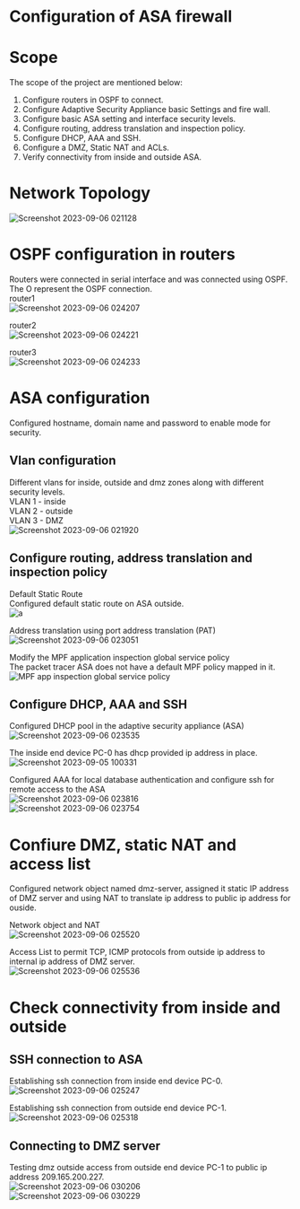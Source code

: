 # Configuration of ASA firewall
# Scope
The scope of the project are mentioned below:<br>
1. Configure routers in OSPF to connect.<br>
2. Configure Adaptive Security Appliance basic Settings and fire wall.<br>
3. Configure basic ASA setting and interface security levels.<br>
4. Configure routing, address translation and inspection policy.<br>
5. Configure DHCP, AAA and SSH.<br>
6. Configure a DMZ, Static NAT and ACLs.<br>
7. Verify connectivity from inside and outside ASA.<br>

# Network Topology
![Screenshot 2023-09-06 021128](https://github.com/Kendra0004/CiscoNetwork_Lab/assets/142570738/1bd32ffa-7a06-4a9e-bc27-cea7b103892c)

# OSPF configuration in routers
Routers were connected in serial interface and was connected using OSPF.<br>
The O represent the OSPF connection.<br>
router1<br>
![Screenshot 2023-09-06 024207](https://github.com/Kendra0004/CiscoNetwork_Lab/assets/142570738/dc0d426d-08a8-4b50-800a-3fff0deff274)<br>

router2<br>
![Screenshot 2023-09-06 024221](https://github.com/Kendra0004/CiscoNetwork_Lab/assets/142570738/f25b5ae1-3ed6-44f5-8146-32fb4c50f864)<br>

router3<br>
![Screenshot 2023-09-06 024233](https://github.com/Kendra0004/CiscoNetwork_Lab/assets/142570738/7dff64cc-f56f-42fe-b07e-3944ca8ed4da)<br>

# ASA configuration
Configured hostname, domain name and password to enable mode for security.

## Vlan configuration
Different vlans for inside, outside and dmz zones along with different security levels.<br>
VLAN 1 - inside<br>
VLAN 2 - outside<br>
VLAN 3 - DMZ<br>
![Screenshot 2023-09-06 021920](https://github.com/Kendra0004/CiscoNetwork_Lab/assets/142570738/2a63ec9b-bb2c-4c0d-bf82-6a9396c2f17b)<br>

## Configure routing, address translation and inspection policy
Default Static Route<br>
Configured default static route on ASA outside.<br>
![a](https://github.com/Kendra0004/CiscoNetwork_Lab/assets/142570738/95bd15d5-bcee-4a48-8b18-828bf4279460)<br>

Address translation using port address translation (PAT)<br>
![Screenshot 2023-09-06 023051](https://github.com/Kendra0004/CiscoNetwork_Lab/assets/142570738/f463f34e-cded-4a35-851d-2c0ae6556c24)<br>

Modify the MPF application inspection global service policy<br> 
The packet tracer ASA does not have a default MPF policy mapped in it.<br>
![MPF app inspection global service policy](https://github.com/Kendra0004/CiscoNetwork_Lab/assets/142570738/2884866a-8c91-4a5e-ba24-9c947a1b8d9b)

## Configure DHCP, AAA and SSH
Configured DHCP pool in the adaptive security appliance (ASA)<br>
![Screenshot 2023-09-06 023535](https://github.com/Kendra0004/CiscoNetwork_Lab/assets/142570738/0b42ce48-be28-457c-9ea6-f8bf86ca0f72)<br>

The inside end device PC-0 has dhcp provided ip address in place.<br>
![Screenshot 2023-09-05 100331](https://github.com/Kendra0004/CiscoNetwork_Lab/assets/142570738/abcddcf9-caec-4737-801e-8776a566bfad)<br>

Configured AAA for local database authentication and configure ssh for remote access to the ASA<br>
![Screenshot 2023-09-06 023816](https://github.com/Kendra0004/CiscoNetwork_Lab/assets/142570738/10fab9fb-8a77-45ca-8d8d-9fa1898b8138)<br>
![Screenshot 2023-09-06 023754](https://github.com/Kendra0004/CiscoNetwork_Lab/assets/142570738/bdc29570-eb57-4f5e-9576-e78828f79b73)<br>

# Confiure DMZ, static NAT and access list
Configured network object named dmz-server, assigned it static IP address of DMZ server and using NAT to translate ip address to public ip address for ouside.<br>

Network object and NAT<br>
![Screenshot 2023-09-06 025520](https://github.com/Kendra0004/CiscoNetwork_Lab/assets/142570738/9cc36e97-2664-439a-b5d9-120082458081)<br>

Access List to permit TCP, ICMP  protocols from outside ip address to internal ip address of DMZ server.<br>
![Screenshot 2023-09-06 025536](https://github.com/Kendra0004/CiscoNetwork_Lab/assets/142570738/300d9082-e072-437a-8bb7-d2aeca883647)<br>

# Check connectivity from inside and outside
## SSH connection to ASA
Establishing ssh connection from inside end device PC-0.<br>
![Screenshot 2023-09-06 025247](https://github.com/Kendra0004/CiscoNetwork_Lab/assets/142570738/fb0974d3-d466-4760-94d6-ba410ffb3d90)

Establishing ssh connection from outside end device PC-1.<br>
![Screenshot 2023-09-06 025318](https://github.com/Kendra0004/CiscoNetwork_Lab/assets/142570738/ffb6e1d9-a777-4419-8106-a5aab69e736f)

## Connecting to DMZ server
Testing dmz outside access from outside end device PC-1 to public ip address 209.165.200.227.<br>
![Screenshot 2023-09-06 030206](https://github.com/Kendra0004/CiscoNetwork_Lab/assets/142570738/6b750dd9-0a53-40d4-a512-bbcc5dc924e5)<br>
![Screenshot 2023-09-06 030229](https://github.com/Kendra0004/CiscoNetwork_Lab/assets/142570738/b8b1cf8e-10c4-430e-a4d9-c6a54e86e11f)












